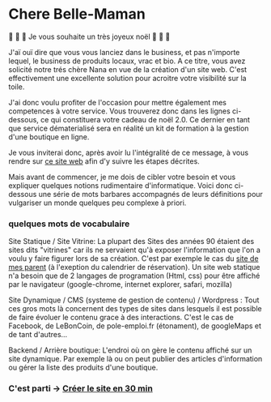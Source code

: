 # Chere Belle-Maman 

:santa: :christmas_tree: :gift: Je vous souhaite un très joyeux noël :gift: :christmas_tree: :santa: 

J'aï ouï dire que vous vous lanciez dans le business, et pas n'importe lequel, le business de produits locaux, vrac et bio. A ce titre, vous avez solicité notre trés chère Nana en vue de la création d'un site web. C'est effectivement une excellente solution pour acroitre votre visibilité sur la toile. 

J'ai donc voulu profiter de l'occasion pour mettre également mes competences à votre service. Vous trouverez donc dans les lignes ci-dessous, ce qui constituera votre cadeau de noël 2.0. Ce dernier en tant que service dématerialisé sera en réalité un kit de formation à la gestion d'une boutique en ligne. 

Je vous inviterai donc, après avoir lu l'intégralité de ce message, à vous rendre sur [ce site web](http://github.com/RobinSegura/Margueritte/DOC/DOC.md) afin d'y suivre les étapes décrites. 

Mais avant de commencer, je me dois de cibler votre besoin et vous expliquer quelques notions rudimentaire d'informatique. Voici donc ci-dessous une série de mots barbares accompagnés de leurs définitions pour vulgariser un monde quelques peu complexe à priori.

### quelques mots de vocabulaire 
Site Statique / Site Vitrine: La plupart des Sites des années 90 étaient des sites dits "vitrines" car ils ne servaient qu'à exposer l'information que l'on a voulu y faire figurer lors de sa création. C'est par exemple le cas du [site de mes parent](https://lescale-cotebleue.fr) (à l'exeption du calendrier de réservation).
Un site web statique n'a besoin que de 2 langages de programation (Html, css) pour être affiché par le navigateur (google-chrome, internet explorer, safari, mozilla)

Site Dynamique / CMS (systeme de gestion de contenu) / Wordpress :
Tout ces gros mots là concernent des types de sites dans lesquels il est possible de faire évoluer le contenu grace à des interactions. C'est le cas de Facebook, de LeBonCoin, de pole-emploi.fr (étonament), de googleMaps et de tant d'autres... 

Backend / Arrière boutique: 
L'endroi où on gère le contenu affiché sur un site dynamique. Par exemple là ou on peut publier des articles d'information ou gérer la liste des produits d'une boutique. 

### C'est parti -> [Créer le site en 30 min](http://github.com/RobinSegura/Margueritte/Doc)